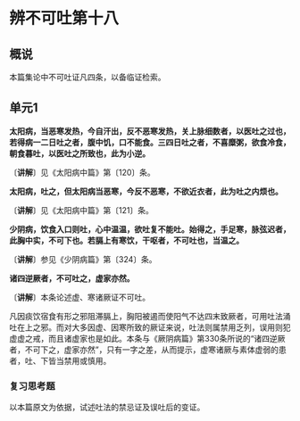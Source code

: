 # 辨不可吐第十八

## 概说

本篇集论中不可吐证凡四条，以备临证检索。

## 单元1

**太阳病，当恶寒发热，今自汗出，反不恶寒发热，关上脉细数者，以医吐之过也，若得病一二日吐之者，腹中饥，口不能食。三四日吐之者，不喜糜粥，欲食冷食，朝食暮吐，以医吐之所致也，此为小逆。**

〔**讲解**〕见《太阳病中篇》第〔120〕条。

**太阳病，吐之，但太阳病当恶寒，今反不恶寒，不欲近衣者，此为吐之内烦也。**

〔**讲解**〕见《太阳病中篇》第〔121〕条。

**少阴病，饮食入口则吐，心中温温，欲吐复不能吐。始得之，手足寒，脉弦迟者，此胸中实，不可下也。若膈上有寒饮，干呕者，不可吐也，当温之。**

〔**讲解**〕参见《少阴病篇》第〔324〕条。

**诸四逆厥者，不可吐之，虚家亦然。**

〔**讲解**〕本条论述虚、寒诸厥证不可吐。

凡因痰饮宿食有形之邪阻滞膈上，胸阳被遏而使阳气不达四末致厥者，可用吐法涌吐在上之邪。而对大多因虚、因寒所致的厥证来说，吐法则属禁用乏列，误用则犯虚虚之戒，而且诸虚家也是如此。本条与《厥阴病篇》第330条所说的“诸四逆厥者，不可下之，虚家亦然”，只有一字之差，从而提示，虚寒诸厥与素体虚弱的患者，吐、下皆当禁用或慎用。

### 复习思考题

以本篇原文为依据，试述吐法的禁忌证及误吐后的变证。

